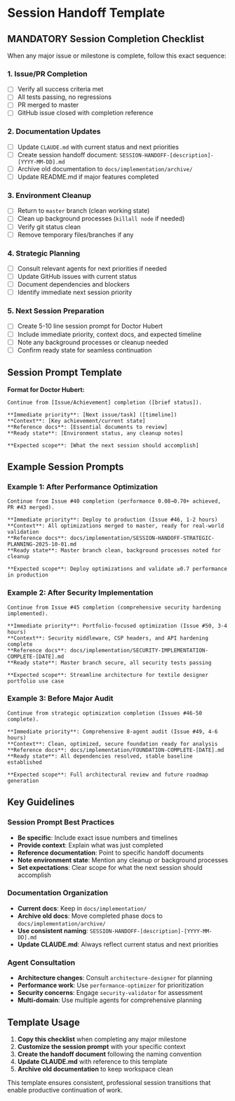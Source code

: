 # Session Handoff Template

## **MANDATORY Session Completion Checklist**

When any major issue or milestone is complete, follow this exact sequence:

### **1. Issue/PR Completion**

- [ ] Verify all success criteria met
- [ ] All tests passing, no regressions
- [ ] PR merged to master
- [ ] GitHub issue closed with completion reference

### **2. Documentation Updates**

- [ ] Update `CLAUDE.md` with current status and next priorities
- [ ] Create session handoff document: `SESSION-HANDOFF-[description]-[YYYY-MM-DD].md`
- [ ] Archive old documentation to `docs/implementation/archive/`
- [ ] Update README.md if major features completed

### **3. Environment Cleanup**

- [ ] Return to `master` branch (clean working state)
- [ ] Clean up background processes (`killall node` if needed)
- [ ] Verify git status clean
- [ ] Remove temporary files/branches if any

### **4. Strategic Planning**

- [ ] Consult relevant agents for next priorities if needed
- [ ] Update GitHub issues with current status
- [ ] Document dependencies and blockers
- [ ] Identify immediate next session priority

### **5. Next Session Preparation**

- [ ] Create 5-10 line session prompt for Doctor Hubert
- [ ] Include immediate priority, context docs, and expected timeline
- [ ] Note any background processes or cleanup needed
- [ ] Confirm ready state for seamless continuation

## **Session Prompt Template**

**Format for Doctor Hubert:**

```
Continue from [Issue/Achievement] completion ([brief status]).

**Immediate priority**: [Next issue/task] ([timeline])
**Context**: [Key achievement/current state]
**Reference docs**: [Essential documents to review]
**Ready state**: [Environment status, any cleanup notes]

**Expected scope**: [What the next session should accomplish]
```

## **Example Session Prompts**

### Example 1: After Performance Optimization

```
Continue from Issue #40 completion (performance 0.08→0.70+ achieved, PR #43 merged).

**Immediate priority**: Deploy to production (Issue #46, 1-2 hours)
**Context**: All optimizations merged to master, ready for real-world validation
**Reference docs**: docs/implementation/SESSION-HANDOFF-STRATEGIC-PLANNING-2025-10-01.md
**Ready state**: Master branch clean, background processes noted for cleanup

**Expected scope**: Deploy optimizations and validate ≥0.7 performance in production
```

### Example 2: After Security Implementation

```
Continue from Issue #45 completion (comprehensive security hardening implemented).

**Immediate priority**: Portfolio-focused optimization (Issue #50, 3-4 hours)
**Context**: Security middleware, CSP headers, and API hardening complete
**Reference docs**: docs/implementation/SECURITY-IMPLEMENTATION-COMPLETE-[DATE].md
**Ready state**: Master branch secure, all security tests passing

**Expected scope**: Streamline architecture for textile designer portfolio use case
```

### Example 3: Before Major Audit

```
Continue from strategic optimization completion (Issues #46-50 complete).

**Immediate priority**: Comprehensive 8-agent audit (Issue #49, 4-6 hours)
**Context**: Clean, optimized, secure foundation ready for analysis
**Reference docs**: docs/implementation/FOUNDATION-COMPLETE-[DATE].md
**Ready state**: All dependencies resolved, stable baseline established

**Expected scope**: Full architectural review and future roadmap generation
```

## **Key Guidelines**

### **Session Prompt Best Practices**

- **Be specific**: Include exact issue numbers and timelines
- **Provide context**: Explain what was just completed
- **Reference documentation**: Point to specific handoff documents
- **Note environment state**: Mention any cleanup or background processes
- **Set expectations**: Clear scope for what the next session should accomplish

### **Documentation Organization**

- **Current docs**: Keep in `docs/implementation/`
- **Archive old docs**: Move completed phase docs to `docs/implementation/archive/`
- **Use consistent naming**: `SESSION-HANDOFF-[description]-[YYYY-MM-DD].md`
- **Update CLAUDE.md**: Always reflect current status and next priorities

### **Agent Consultation**

- **Architecture changes**: Consult `architecture-designer` for planning
- **Performance work**: Use `performance-optimizer` for prioritization
- **Security concerns**: Engage `security-validator` for assessment
- **Multi-domain**: Use multiple agents for comprehensive planning

## **Template Usage**

1. **Copy this checklist** when completing any major milestone
2. **Customize the session prompt** with your specific context
3. **Create the handoff document** following the naming convention
4. **Update CLAUDE.md** with reference to this template
5. **Archive old documentation** to keep workspace clean

This template ensures consistent, professional session transitions that enable productive continuation of work.
